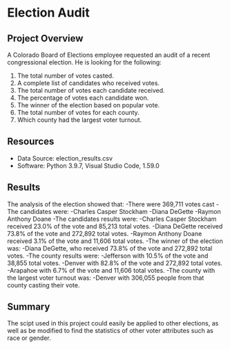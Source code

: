 # Election Audit
 
## Project Overview
A Colorado Board of Elections employee requested an audit of a recent congressional election. He is looking for the following:

1. The total number of votes casted.
2. A complete list of candidates who received votes.
3. The total number of votes each candidate received.
4. The percentage of votes each candidate won.
5. The winner of the election based on popular vote.
6. The total number of votes for each county.
7. Which county had the largest voter turnout.

## Resources
- Data Source: election_results.csv
- Software: Python 3.9.7, Visual Studio Code, 1.59.0

## Results 



The analysis of the election showed that:
    -There were 369,711 votes cast
    -The candidates were:
        -Charles Casper Stockham 
        -Diana DeGette
        -Raymon Anthony Doane
    -The candidates results were:
        -Charles Casper Stockham received 23.0% of the vote and 85,213 total votes.
        -Diana DeGette received 73.8% of the vote and 272,892 total votes.
        -Raymon Anthony Doane received 3.1% of the vote and 11,606 total votes.
    -The winner of the election was:
        -Diana DeGette, who received 73.8% of the vote and 272,892 total votes.
    -The county results were:
        -Jefferson with 10.5% of the vote and 38,855 total votes.
        -Denver with 82.8% of the vote and 272,892 total votes.
        -Arapahoe with 6.7% of the vote and 11,606 total votes.
    -The county with the largest voter turnout was:
        -Denver with 306,055 people from that county casting their vote.
## Summary
The scipt used in this project could easily be applied to other elections, as well as be modified to find the statistics of other voter attributes such as race or gender.
